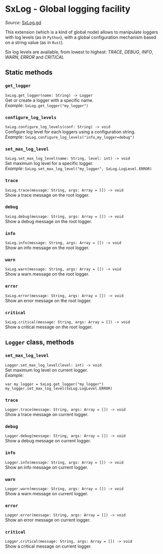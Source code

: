 # SxLog - Global logging facility

*Source*: [SxLog.gd](../../extensions/SxLog.gd)

This extension (which is a kind of global node) allows to manipulate loggers with log levels (as in `Python`), with a global configuration mechanism based on a string value (as in `Rust`).

Six log levels are available, from lowest to highest: *TRACE*, *DEBUG*, *INFO*, *WARN*, *ERROR* and *CRITICAL*

## Static methods

### `get_logger`
`SxLog.get_logger(name: String) -> Logger`  
Get or create a logger with a specific name.  
*Example*: `SxLog.get_logger("my_logger")`

### `configure_log_levels`
`SxLog.configure_log_levels(conf: String) -> void`  
Configure log level for each loggers using a configuration string.  
*Example*: `SxLog.configure_log_levels("info,my_logger=debug")`

### `set_max_log_level`
`SxLog.set_max_log_level(name: String, level: int) -> void`  
Set maximum log level for a specific logger.  
*Example*: `SxLog.set_max_log_level("my_logger", SxLog.LogLevel.ERROR)`

### `trace`
`SxLog.trace(message: String, args: Array = []) -> void`  
Show a trace message on the root logger.

### `debug`
`SxLog.debug(message: String, args: Array = []) -> void`  
Show a debug message on the root logger.

### `info`
`SxLog.info(message: String, args: Array = []) -> void`  
Show an info message on the root logger.

### `warn`
`SxLog.warn(message: String, args: Array = []) -> void`  
Show a warn message on the root logger.

### `error`
`SxLog.error(message: String, args: Array = []) -> void`  
Show an error message on the root logger.

### `critical`
`SxLog.critical(message: String, args: Array = []) -> void`  
Show a critical message on the root logger.

## `Logger` class, methods

### `set_max_log_level`
`Logger.set_max_log_level(level: int) -> void`  
Set maximum log level on current logger.  
*Example*:

```
var my_logger = SxLog.get_logger("my_logger")
my_logger.set_max_log_level(SxLog.LogLevel.ERROR)
```

### `trace`
`Logger.trace(message: String, args: Array = []) -> void`  
Show a trace message on current logger.

### `debug`
`Logger.debug(message: String, args: Array = []) -> void`  
Show a debug message on current logger.

### `info`
`Logger.info(message: String, args: Array = []) -> void`  
Show an info message on current logger.

### `warn`
`Logger.warn(message: String, args: Array = []) -> void`  
Show a warn message on current logger.

### `error`
`Logger.error(message: String, args: Array = []) -> void`  
Show an error message on current logger.

### `critical`
`Logger.critical(message: String, args: Array = []) -> void`  
Show a critical message on current logger.